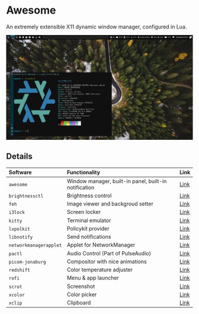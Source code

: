 # Awesome

An extremely extensible X11 dynamic window manager, configured in Lua.

![Awesome](../../docs/screenshot-awesome.png)

## Details
| Software | Functionality | Link |
| :--- | :--- | :--- |
| `awesome` | Window manager, built-in panel, built-in notification | [Link](https://github.com/awesomewm/awesome) |
| `brightnessctl` | Brightness control | [Link](https://github.com/Hummer12007/brightnessctl) | 
| `feh` | Image viewer and backgroud setter | [Link](https://feh.finalrewind.org/) |
| `i3lock` | Screen locker | [Link](https://i3wm.org/i3lock/) |
| `kitty` | Terminal emulator | [Link](https://github.com/kovidgoyal/kitty) |
| `lxpolkit` | Policykit provider | [Link](https://wiki.lxde.org/en/LXSession) |
| `libnotify` | Send notifications | [Link](https://gitlab.gnome.org/GNOME/libnotify) |
| `networkmanagerapplet` | Applet for NetworkManager | [Link](https://gitlab.gnome.org/GNOME/network-manager-applet/) |
| `pactl` | Audio Control (Part of PulseAudio) | [Link](http://www.pulseaudio.org/) | 
| `picom-jonaburg` | Compositor with nice animations | [Link](https://github.com/jonaburg/picom) |
| `redshift` | Color temperature adjuster | [Link](https://github.com/jonls/redshift) | 
| `rofi` | Menu & app launcher | [Link](https://github.com/davatorium/rofi) |
| `scrot` | Screenshot | [Link](https://github.com/resurrecting-open-source-projects/scrot) |
| `xcolor` | Color picker | [Link](https://github.com/Soft/xcolor) |
| `xclip` | Clipboard | [Link](https://github.com/astrand/xclip) |
